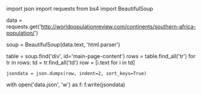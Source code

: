 import json
import requests
from bs4 import BeautifulSoup

data = requests.get('http://worldpopulationreview.com/continents/southern-africa-population/')


soup = BeautifulSoup(data.text, 'html.parser')

table = soup.find('div', id='main-page-content')
rows = table.find_all('tr')
for tr in rows:
    td = tr.find_all('td')
    row = [i.text for i in td]
      
    
    jsondata = json.dumps(row, indent=2, sort_keys=True)
with open('data.json', 'w') as f:
   f.write(jsondata)
